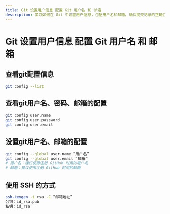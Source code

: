 ```yaml
---
title: Git 设置用户信息 配置 Git 用户名 和 邮箱
description: 学习如何在 Git 中设置用户信息，包括用户名和邮箱，确保提交记录的正确性。
---
```


# Git 设置用户信息 配置 Git 用户名 和 邮箱

## 查看git配置信息

```sh
git config --list
```

## 查看git用户名、密码、邮箱的配置

```sh
git config user.name
git config user.password
git config user.email
```

## 设置git用户名、邮箱的配置

```sh
git config --global user.name “用户名”
git config --global user.email “邮箱”
# 用户名：建议使用注册 GitHub 时用的用户名
# 邮箱：建议使用注册 GitHub 时用的邮箱
```

## 使用 SSH 的方式

```sh
ssh-keygen -t rsa -C “邮箱地址”
公钥：id_rsa.pub
私钥：id_rsa
```
